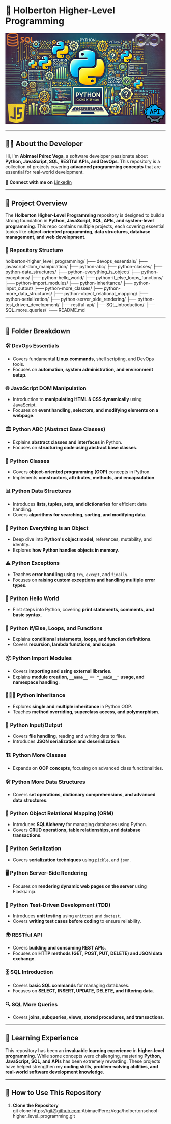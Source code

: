 # 🚀 Holberton Higher-Level Programming  

![Higher-Level Programming](cybersec-pic4.jpg)  

---

## 👨‍💻 About the Developer  

Hi, I'm **Abimael Pérez Vega**, a software developer passionate about **Python, JavaScript, SQL, RESTful APIs, and DevOps**. This repository is a collection of projects covering **advanced programming concepts** that are essential for real-world development.  

📌 **Connect with me on** [LinkedIn](https://www.linkedin.com/in/abimael-perez-vega-8870b6320/)  

---

## 📜 Project Overview  

The **Holberton Higher-Level Programming** repository is designed to build a strong foundation in **Python, JavaScript, SQL, APIs, and system-level programming**. This repo contains multiple projects, each covering essential topics like **object-oriented programming, data structures, database management, and web development**.  

### **📂 Repository Structure**  

holberton-higher_level_programming/ ├── devops_essentials/ ├── javascript-dom_manipulation/ ├── python-abc/ ├── python-classes/ ├── python-data_structures/ ├── python-everything_is_object/ ├── python-exceptions/ ├── python-hello_world/ ├── python-if_else_loops_functions/ ├── python-import_modules/ ├── python-inheritance/ ├── python-input_output/ ├── python-more_classes/ ├── python-more_data_structures/ ├── python-object_relational_mapping/ ├── python-serialization/ ├── python-server_side_rendering/ ├── python-test_driven_development/ ├── restful-api/ ├── SQL_introduction/ ├── SQL_more_queries/ └── README.md


---

## 📌 Folder Breakdown  

### 🛠 **DevOps Essentials**  
- Covers fundamental **Linux commands**, shell scripting, and DevOps tools.  
- Focuses on **automation, system administration, and environment setup**.  

### 🌐 **JavaScript DOM Manipulation**  
- Introduction to **manipulating HTML & CSS dynamically** using JavaScript.  
- Focuses on **event handling, selectors, and modifying elements on a webpage**.  

### 🏛 **Python ABC (Abstract Base Classes)**  
- Explains **abstract classes and interfaces** in Python.  
- Focuses on **structuring code using abstract base classes**.  

### 🔲 **Python Classes**  
- Covers **object-oriented programming (OOP)** concepts in Python.  
- Implements **constructors, attributes, methods, and encapsulation**.  

### 📊 **Python Data Structures**  
- Introduces **lists, tuples, sets, and dictionaries** for efficient data handling.  
- Covers **algorithms for searching, sorting, and modifying data**.  

### 🧩 **Python Everything is an Object**  
- Deep dive into **Python's object model**, references, mutability, and identity.  
- Explores **how Python handles objects in memory**.  

### ⚠️ **Python Exceptions**  
- Teaches **error handling** using `try`, `except`, and `finally`.  
- Focuses on **raising custom exceptions and handling multiple error types**.  

### 👋 **Python Hello World**  
- First steps into Python, covering **print statements, comments, and basic syntax**.  

### 🔄 **Python If/Else, Loops, and Functions**  
- Explains **conditional statements, loops, and function definitions**.  
- Covers **recursion, lambda functions, and scope**.  

### 📦 **Python Import Modules**  
- Covers **importing and using external libraries**.  
- Explains **module creation, `__name__ == "__main__"` usage, and namespace handling**.  

### 👨‍👩‍👦 **Python Inheritance**  
- Explores **single and multiple inheritance** in Python OOP.  
- Teaches **method overriding, superclass access, and polymorphism**.  

### 📄 **Python Input/Output**  
- Covers **file handling**, reading and writing data to files.  
- Introduces **JSON serialization and deserialization**.  

### 🏗 **Python More Classes**  
- Expands on **OOP concepts**, focusing on advanced class functionalities.  

### 🛠 **Python More Data Structures**  
- Covers **set operations, dictionary comprehensions, and advanced data structures**.  

### 🔗 **Python Object Relational Mapping (ORM)**  
- Introduces **SQLAlchemy** for managing databases using Python.  
- Covers **CRUD operations, table relationships, and database transactions**.  

### 🔄 **Python Serialization**  
- Covers **serialization techniques** using `pickle`, and `json`.  

### 🖥 **Python Server-Side Rendering**  
- Focuses on **rendering dynamic web pages on the server** using Flask/Jinja.  

### 🧪 **Python Test-Driven Development (TDD)**  
- Introduces **unit testing** using `unittest` and `doctest`.  
- Covers **writing test cases before coding** to ensure reliability.  

### 🌍 **RESTful API**  
- Covers **building and consuming REST APIs**.  
- Focuses on **HTTP methods (GET, POST, PUT, DELETE) and JSON data exchange**.  

### 🗄 **SQL Introduction**  
- Covers **basic SQL commands** for managing databases.  
- Focuses on **SELECT, INSERT, UPDATE, DELETE, and filtering data**.  

### 🔍 **SQL More Queries**  
- Covers **joins, subqueries, views, stored procedures, and transactions**.  

---

## 🚀 Learning Experience  

This repository has been an **invaluable learning experience** in **higher-level programming**. While some concepts were challenging, mastering **Python, JavaScript, SQL, and APIs** has been extremely rewarding. These projects have helped strengthen my **coding skills, problem-solving abilities, and real-world software development knowledge**.  

---

## 🔧 How to Use This Repository  

1. **Clone the Repository**  
   git clone https://git@github.com:AbimaelPerezVega/holbertonschool-higher_level_programming.git
